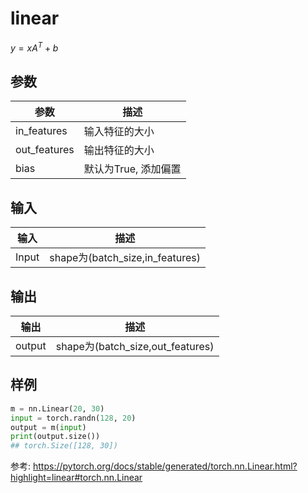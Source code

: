 # linear



$y=xA^T+b$

## 参数
参数|描述
--|--
in_features|输入特征的大小
out_features|输出特征的大小
bias|默认为True, 添加偏置

## 输入
输入|描述
--|--
Input|shape为(batch_size,in_features)


## 输出
输出|描述
--|--
output|shape为(batch_size,out_features)



## 样例

```python
m = nn.Linear(20, 30)
input = torch.randn(128, 20)
output = m(input)
print(output.size())
## torch.Size([128, 30])
```



参考:
https://pytorch.org/docs/stable/generated/torch.nn.Linear.html?highlight=linear#torch.nn.Linear